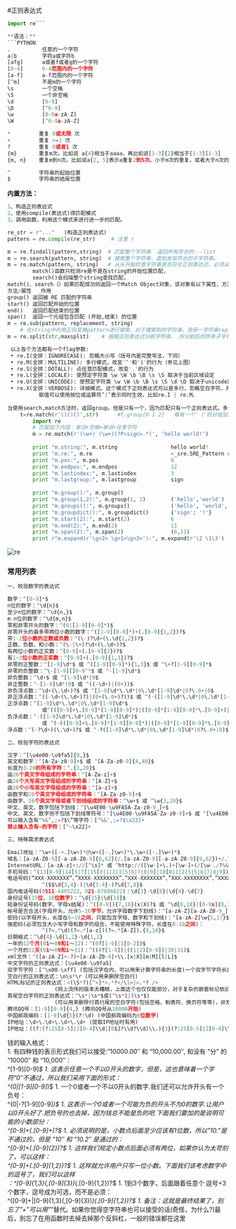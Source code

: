 #正则表达式
```python
import re```

**语法：**
```PYTHON
.          任意的一个字符
a|b        字符a或字符b
[afg]      a或者f或者g的一个字符        
[0-4]      0-4范围内的一个字符
[a-f]      a-f范围内的一个字符
[^m]       不是m的一个字符
\s         一个空格
\S         一个非空格
\d         [0-9]
\D         [^0-9]
\w         [0-9a-zA-Z]
\W         [^0-9a-zA-Z]

*         重复 0或无限 次
+         重复 >=1 次
?         重复 0或者1 次
{m}       重复m次。比如说 a{4}相当于aaaa，再比如说[1-3]{2}相当于[1-3][1-3]
{m, n}    重复m到n次。比如说a{2, 5}表示a重复2到5次。小于m次的重复，或者大于n次的重复都不符合条件。

^         字符串的起始位置
$         字符串的结尾位置


```

**内置方法：**
```python
1、构造正则表达式
2、使用compile(表达式)得匹配模式
3、调用函数，利用这个模式来进行进一步的匹配。

re_str = r"..."   (构造正则表达式)
pattern = re.compile(re_str)     # 注意 r

m = re.findall(pattern,string)  # 匹配整个字符串  返回所有符合的---list
m = re.search(pattern, string)  # 搜索整个字符串，直到发现符合的子字符串。
m = re.match(pattern, string)   # 从头开始检查字符串是否符合正则表达式。必须从字符串的第一个字符开始就相符。
        match()函数只检测re是不是在string的开始位置匹配，
        search()会扫描整个string查找匹配，
match()、search（）如果匹配成功则返回一个Match Object对象，该对象有以下属性、方法：
方法/属性	作用
group()	返回被 RE 匹配的字符串
start()	返回匹配开始的位置
end()	返回匹配结束的位置
span()	返回一个元组包含匹配 (开始,结束) 的位置
m = re.sub(pattern, replacement, string) 
    # 在string中利用正则变换pattern进行搜索，对于搜索到的字符串，用另一字符串replacement替换。返回替换后的字符串
m = re.split(str,maxsplit)    # 根据正则表达式分割字符串， 将分割后的所有子字符串放在一个表(list)中返回

 以上各个方法都有一个flag参数:
 • re.I(全拼：IGNORECASE): 忽略大小写（括号内是完整写法，下同）
 • re.M(全拼：MULTILINE): 多行模式，改变'^'和'$'的行为（参见上图）
 • re.S(全拼：DOTALL): 点任意匹配模式，改变'.'的行为
 • re.L(全拼：LOCALE): 使预定字符类 \w \W \b \B \s \S 取决于当前区域设定
 • re.U(全拼：UNICODE): 使预定字符类 \w \W \b \B \s \S \d \D 取决于unicode定义的字符属性
 • re.X(全拼：VERBOSE): 详细模式。这个模式下正则表达式可以是多行，忽略空白字符，并可以加入注释。
          取值可以使用按位或运算符’|’表示同时生效，比如re.I | re.M。
    
当使用search,match方法时，返回group。但是只有一个，因为匹配只有一个正则表达式。多个时用括号即可
    t=re.match(r'()()()',str)      #t.group[0 1 2]   每有一个'（'则分组加1
        import re  
        # 匹配如下内容：单词+空格+单词+任意字符  
        m = re.match(r'(\w+) (\w+)(?P<sign>.*)', 'hello world!')  
          
        print "m.string:", m.string                 hello world!  
        print "m.re:", m.re                         <_sre.SRE_Pattern object at 0x016E1A38>  
        print "m.pos:", m.pos                       0
        print "m.endpos:", m.endpos                 12
        print "m.lastindex:", m.lastindex           3
        print "m.lastgroup:", m.lastgroup           sign
          
        print "m.group():", m.group()               
        print "m.group(1,2):", m.group(1, 2)        ('hello','world')
        print "m.groups():", m.groups()             ('hello', 'world', '!')  
        print "m.groupdict():", m.groupdict()       {'sign': '!'}
        print "m.start(2):", m.start(2)             6
        print "m.end(2):", m.end(2)                 11
        print "m.span(2):", m.span(2)               (6,11)
        print r"m.expand(r'\g<2> \g<1>\g<3>'):", m.expand(r'\2 \1\3')   world hello!  

 ```
 ![re](re.png)
 
 
### **常用列表**


 ```python
 一、校验数字的表达式

数字：^[0-9]*$
n位的数字：^\d{n}$
至少n位的数字：^\d{n,}$
m-n位的数字：^\d{m,n}$
零和非零开头的数字：^(0|[1-9][0-9]*)$
非零开头的最多带两位小数的数字：^([1-9][0-9]*)+(.[0-9]{1,2})?$
带1-2位小数的正数或负数：^(\-)?\d+(\.\d{1,2})?$
正数、负数、和小数：^(\-|\+)?\d+(\.\d+)?$
有两位小数的正实数：^[0-9]+(.[0-9]{2})?$
有1~3位小数的正实数：^[0-9]+(.[0-9]{1,3})?$
非零的正整数：^[1-9]\d*$ 或 ^([1-9][0-9]*){1,3}$ 或 ^\+?[1-9][0-9]*$
非零的负整数：^\-[1-9][]0-9″*$ 或 ^-[1-9]\d*$
非负整数：^\d+$ 或 ^[1-9]\d*|0$
非正整数：^-[1-9]\d*|0$ 或 ^((-\d+)|(0+))$
非负浮点数：^\d+(\.\d+)?$ 或 ^[1-9]\d*\.\d*|0\.\d*[1-9]\d*|0?\.0+|0$
非正浮点数：^((-\d+(\.\d+)?)|(0+(\.0+)?))$ 或 ^(-([1-9]\d*\.\d*|0\.\d*[1-9]\d*))|0?\.0+|0$
正浮点数：^[1-9]\d*\.\d*|0\.\d*[1-9]\d*$ 
            或^(([0-9]+\.[0-9]*[1-9][0-9]*)|([0-9]*[1-9][0-9]*\.[0-9]+)|([0-9]*[1-9][0-9]*))$
负浮点数：^-([1-9]\d*\.\d*|0\.\d*[1-9]\d*)$ 
            或 ^(-(([0-9]+\.[0-9]*[1-9][0-9]*)|([0-9]*[1-9][0-9]*\.[0-9]+)|([0-9]*[1-9][0-9]*)))$
浮点数：^(-?\d+)(\.\d+)?$ 或 ^-?([1-9]\d*\.\d*|0\.\d*[1-9]\d*|0?\.0+|0)$

二、校验字符的表达式

汉字：^[\u4e00-\u9fa5]{0,}$
英文和数字：^[A-Za-z0-9]+$ 或 ^[A-Za-z0-9]{4,40}$
长度为3-20的所有字符：^.{3,20}$
由26个英文字母组成的字符串：^[A-Za-z]+$
由26个大写英文字母组成的字符串：^[A-Z]+$
由26个小写英文字母组成的字符串：^[a-z]+$
由数字和26个英文字母组成的字符串：^[A-Za-z0-9]+$
由数字、26个英文字母或者下划线组成的字符串：^\w+$ 或 ^\w{3,20}$
中文、英文、数字包括下划线：^[\u4E00-\u9FA5A-Za-z0-9_]+$
中文、英文、数字但不包括下划线等符号：^[\u4E00-\u9FA5A-Za-z0-9]+$ 或 ^[\u4E00-\u9FA5A-Za-z0-9]{2,20}$
可以输入含有^%&’,;=?$\”等字符：[^%&',;=?$\x22]+
禁止输入含有~的字符：[^~\x22]+

三、特殊需求表达式

Email地址：^\w+([-+.]\w+)*@\w+([-.]\w+)*\.\w+([-.]\w+)*$
域名：[a-zA-Z0-9][-a-zA-Z0-9]{0,62}(/.[a-zA-Z0-9][-a-zA-Z0-9]{0,62})+/.?
InternetURL：[a-zA-z]+://[^\s]* 或 ^http://([\w-]+\.)+[\w-]+(/[\w-./?%&=]*)?$
手机号码：^(13[0-9]|14[5|7]|15[0|1|2|3|5|6|7|8|9]|18[0|1|2|3|5|6|7|8|9])\d{8}$
电话号码(“XXX-XXXXXXX”、”XXXX-XXXXXXXX”、”XXX-XXXXXXX”、”XXX-XXXXXXXX”、”XXXXXXX”和”XXXXXXXX)：
            ^($$\d{3,4}-)|\d{3.4}-)?\d{7,8}$
国内电话号码(0511-4405222、021-87888822)：\d{3}-\d{8}|\d{4}-\d{7}
身份证号(15位、18位数字)：^\d{15}|\d{18}$
短身份证号码(数字、字母x结尾)：^([0-9]){7,18}(x|X)?$ 或 ^\d{8,18}|[0-9x]{8,18}|[0-9X]{8,18}?$
帐号是否合法(字母开头，允许5-16字节，允许字母数字下划线)：^[a-zA-Z][a-zA-Z0-9_]{4,15}$
密码(以字母开头，长度在6~18之间，只能包含字母、数字和下划线)：^[a-zA-Z]\w{5,17}$
强密码(必须包含大小写字母和数字的组合，不能使用特殊字符，长度在8-10之间)：
            ^(?=.*\d)(?=.*[a-z])(?=.*[A-Z]).{8,10}$
日期格式：^\d{4}-\d{1,2}-\d{1,2}
一年的12个月(01～09和1～12)：^(0?[1-9]|1[0-2])$
一个月的31天(01～09和1～31)：^((0?[1-9])|((1|2)[0-9])|30|31)$
xml文件：^([a-zA-Z]+-?)+[a-zA-Z0-9]+\\.[x|X][m|M][l|L]$
中文字符的正则表达式：[\u4e00-\u9fa5]
双字节字符：[^\x00-\xff] (包括汉字在内，可以用来计算字符串的长度(一个双字节字符长度计2，ASCII字符计1))
空白行的正则表达式：\n\s*\r (可以用来删除空白行)
HTML标记的正则表达式：<(\S*?)[^>]*>.*?</\1>|<.*? />
                (网上流传的版本太糟糕，上面这个也仅仅能部分，对于复杂的嵌套标记依旧无能为力)
首尾空白字符的正则表达式：^\s*|\s*$或(^\s*)|(\s*$)
                (可以用来删除行首行尾的空白字符(包括空格、制表符、换页符等等)，非常有用的表达式)
腾讯QQ号：[1-9][0-9]{4,} (腾讯QQ号从10000开始)
中国邮政编码：[1-9]\d{5}(?!\d) (中国邮政编码为6位数字)
IP地址：\d+\.\d+\.\d+\.\d+ (提取IP地址时有用)
IP地址：((?:(?:25[0-5]|2[0-4]\\d|[01]?\\d?\\d)\\.){3}(?:25[0-5]|2[0-4]\\d|[01]?\\d?\\d))
 ```
 钱的输入格式：<br>
1. 
有四种钱的表示形式我们可以接受:”10000.00″ 和 “10,000.00″, 和没有 “分” 的 “10000″ 和 “10,000″：          <br>^[1-9][0-9]*$
1. 
这表示任意一个不以0开头的数字，但是，这也意味着一个字符”0″不通过，所以我们采用下面的形式：<br>^(0|[1-9][0-9]*)$
1. 
一个0或者一个不以0开头的数字.我们还可以允许开头有一个负号：<br>^(0|-?[1-9][0-9]*)$
1. 
这表示一个0或者一个可能为负的开头不为0的数字.让用户以0开头好了.把负号的也去掉，因为钱总不能是负的吧.下面我们要加的是说明可能的小数部分：<br>^[0-9]+(.[0-9]+)?$
1. 
必须说明的是，小数点后面至少应该有1位数，所以”10.”是不通过的，但是 “10″ 和 “10.2″ 是通过的：<br>^[0-9]+(.[0-9]{2})?$
1. 
这样我们规定小数点后面必须有两位，如果你认为太苛刻了，可以这样：<br>^[0-9]+(.[0-9]{1,2})?$
1. 
这样就允许用户只写一位小数。下面我们该考虑数字中的逗号了，我们可以这样<br>：^[0-9]{1,3}(,[0-9]{3})*(.[0-9]{1,2})?$
1. 
1到3个数字，后面跟着任意个 逗号+3个数字，逗号成为可选，而不是必须：<br>^([0-9]+|[0-9]{1,3}(,[0-9]{3})*)(.[0-9]{1,2})?$
1. 
备注：这就是最终结果了，别忘了”+”可以用”*”替代。如果你觉得空字符串也可以接受的话(奇怪，为什么?)最后，别忘了在用函数时去掉去掉那个反斜杠，一般的错误都在这里
